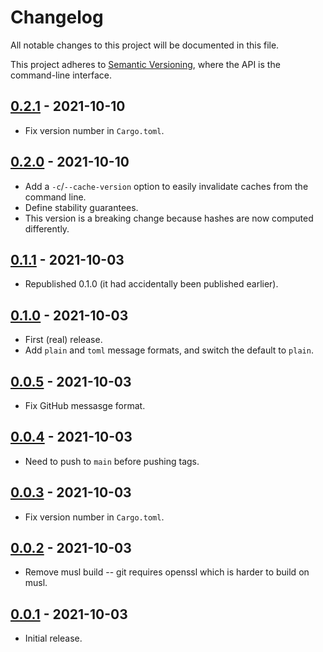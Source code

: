 # Changelog

All notable changes to this project will be documented in this file.

This project adheres to [Semantic Versioning](https://semver.org), where the API is the command-line interface.

## [0.2.1] - 2021-10-10

- Fix version number in `Cargo.toml`.

## [0.2.0] - 2021-10-10

- Add a `-c`/`--cache-version` option to easily invalidate caches from the command line.
- Define stability guarantees.
- This version is a breaking change because hashes are now computed differently.

## [0.1.1] - 2021-10-03

- Republished 0.1.0 (it had accidentally been published earlier).

## [0.1.0] - 2021-10-03

- First (real) release.
- Add `plain` and `toml` message formats, and switch the default to `plain`.

## [0.0.5] - 2021-10-03

- Fix GitHub messasge format.

## [0.0.4] - 2021-10-03

- Need to push to `main` before pushing tags.

## [0.0.3] - 2021-10-03

- Fix version number in `Cargo.toml`.

## [0.0.2] - 2021-10-03

- Remove musl build -- git requires openssl which is harder to build on musl.

[0.0.1]: https://github.com/sunshowers/cargo-search2/releases/tag/0.0.2

## [0.0.1] - 2021-10-03

- Initial release.

[0.2.1]: https://github.com/sunshowers/cargo-search2/releases/tag/0.2.1
[0.2.0]: https://github.com/sunshowers/cargo-search2/releases/tag/0.2.0
[0.1.1]: https://github.com/sunshowers/cargo-search2/releases/tag/0.1.1
[0.1.0]: https://github.com/sunshowers/cargo-search2/releases/tag/0.1.0
[0.0.5]: https://github.com/sunshowers/cargo-search2/releases/tag/0.0.5
[0.0.4]: https://github.com/sunshowers/cargo-search2/releases/tag/0.0.4
[0.0.3]: https://github.com/sunshowers/cargo-search2/releases/tag/0.0.3
[0.0.2]: https://github.com/sunshowers/cargo-search2/releases/tag/0.0.2
[0.0.1]: https://github.com/sunshowers/cargo-search2/releases/tag/0.0.1
